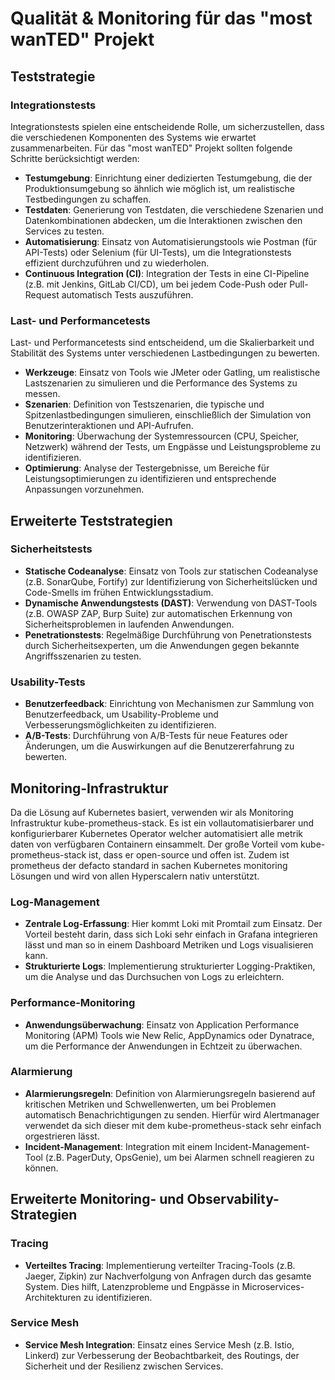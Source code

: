 # Qualität & Monitoring für das "most wanTED" Projekt

## Teststrategie

### Integrationstests

Integrationstests spielen eine entscheidende Rolle, um sicherzustellen, dass die verschiedenen Komponenten des Systems wie erwartet zusammenarbeiten. Für das "most wanTED" Projekt sollten folgende Schritte berücksichtigt werden:

- **Testumgebung**: Einrichtung einer dedizierten Testumgebung, die der Produktionsumgebung so ähnlich wie möglich ist, um realistische Testbedingungen zu schaffen.
- **Testdaten**: Generierung von Testdaten, die verschiedene Szenarien und Datenkombinationen abdecken, um die Interaktionen zwischen den Services zu testen.
- **Automatisierung**: Einsatz von Automatisierungstools wie Postman (für API-Tests) oder Selenium (für UI-Tests), um die Integrationstests effizient durchzuführen und zu wiederholen.
- **Continuous Integration (CI)**: Integration der Tests in eine CI-Pipeline (z.B. mit Jenkins, GitLab CI/CD), um bei jedem Code-Push oder Pull-Request automatisch Tests auszuführen.

### Last- und Performancetests

Last- und Performancetests sind entscheidend, um die Skalierbarkeit und Stabilität des Systems unter verschiedenen Lastbedingungen zu bewerten.

- **Werkzeuge**: Einsatz von Tools wie JMeter oder Gatling, um realistische Lastszenarien zu simulieren und die Performance des Systems zu messen.
- **Szenarien**: Definition von Testszenarien, die typische und Spitzenlastbedingungen simulieren, einschließlich der Simulation von Benutzerinteraktionen und API-Aufrufen.
- **Monitoring**: Überwachung der Systemressourcen (CPU, Speicher, Netzwerk) während der Tests, um Engpässe und Leistungsprobleme zu identifizieren.
- **Optimierung**: Analyse der Testergebnisse, um Bereiche für Leistungsoptimierungen zu identifizieren und entsprechende Anpassungen vorzunehmen.

## Erweiterte Teststrategien

### Sicherheitstests

- **Statische Codeanalyse**: Einsatz von Tools zur statischen Codeanalyse (z.B. SonarQube, Fortify) zur Identifizierung von Sicherheitslücken und Code-Smells im frühen Entwicklungsstadium.
- **Dynamische Anwendungstests (DAST)**: Verwendung von DAST-Tools (z.B. OWASP ZAP, Burp Suite) zur automatischen Erkennung von Sicherheitsproblemen in laufenden Anwendungen.
- **Penetrationstests**: Regelmäßige Durchführung von Penetrationstests durch Sicherheitsexperten, um die Anwendungen gegen bekannte Angriffsszenarien zu testen.

### Usability-Tests

- **Benutzerfeedback**: Einrichtung von Mechanismen zur Sammlung von Benutzerfeedback, um Usability-Probleme und Verbesserungsmöglichkeiten zu identifizieren.
- **A/B-Tests**: Durchführung von A/B-Tests für neue Features oder Änderungen, um die Auswirkungen auf die Benutzererfahrung zu bewerten.

## Monitoring-Infrastruktur

Da die Lösung auf Kubernetes basiert, verwenden wir als Monitoring Infrastruktur kube-prometheus-stack. Es ist ein vollautomatisierbarer und konfigurierbarer Kubernetes Operator welcher automatisiert alle metrik daten von verfügbaren Containern einsammelt.
Der große Vorteil vom kube-prometheus-stack ist, dass er open-source und offen ist. Zudem ist prometheus der defacto standard in sachen Kubernetes monitoring Lösungen und wird von allen Hyperscalern nativ unterstützt.

### Log-Management

- **Zentrale Log-Erfassung**: Hier kommt Loki mit Promtail zum Einsatz. Der Vorteil besteht darin, dass sich Loki sehr einfach in Grafana integrieren lässt und man so in einem Dashboard Metriken und Logs visualisieren kann.
- **Strukturierte Logs**: Implementierung strukturierter Logging-Praktiken, um die Analyse und das Durchsuchen von Logs zu erleichtern.

### Performance-Monitoring

- **Anwendungsüberwachung**: Einsatz von Application Performance Monitoring (APM) Tools wie New Relic, AppDynamics oder Dynatrace, um die Performance der Anwendungen in Echtzeit zu überwachen.

### Alarmierung

- **Alarmierungsregeln**: Definition von Alarmierungsregeln basierend auf kritischen Metriken und Schwellenwerten, um bei Problemen automatisch Benachrichtigungen zu senden. Hierfür wird Alertmanager verwendet da sich dieser mit dem kube-prometheus-stack sehr einfach orgestrieren lässt.
- **Incident-Management**: Integration mit einem Incident-Management-Tool (z.B. PagerDuty, OpsGenie), um bei Alarmen schnell reagieren zu können.

## Erweiterte Monitoring- und Observability-Strategien

### Tracing

- **Verteiltes Tracing**: Implementierung verteilter Tracing-Tools (z.B. Jaeger, Zipkin) zur Nachverfolgung von Anfragen durch das gesamte System. Dies hilft, Latenzprobleme und Engpässe in Microservices-Architekturen zu identifizieren.

### Service Mesh

- **Service Mesh Integration**: Einsatz eines Service Mesh (z.B. Istio, Linkerd) zur Verbesserung der Beobachtbarkeit, des Routings, der Sicherheit und der Resilienz zwischen Services.
